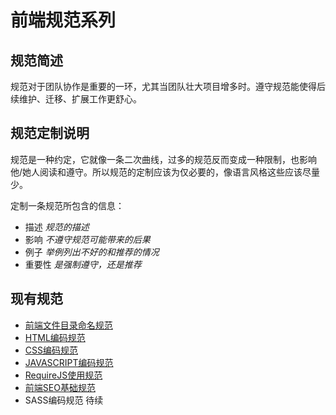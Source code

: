 
# 前端规范系列

## 规范简述
     
规范对于团队协作是重要的一环，尤其当团队壮大项目增多时。遵守规范能使得后续维护、迁移、扩展工作更舒心。

## 规范定制说明

规范是一种约定，它就像一条二次曲线，过多的规范反而变成一种限制，也影响他/她人阅读和遵守。所以规范的定制应该为仅必要的，像语言风格这些应该尽量少。

定制一条规范所包含的信息：

* 描述  _规范的描述_
* 影响  _不遵守规范可能带来的后果_
* 例子  _举例列出不好的和推荐的情况_
* 重要性  _是强制遵守，还是推荐_

## 现有规范

* [前端文件目录命名规范](./project-paths-standard.md)
* [HTML编码规范](./html-base-standard.md)
* [CSS编码规范](./css-base-standard.md)
* [JAVASCRIPT编码规范](./js-base-standard.md)
* [RequireJS使用规范](./js-base-standard.md)
* [前端SEO基础规范](./seo-base-standard.md)
* SASS编码规范 待续
